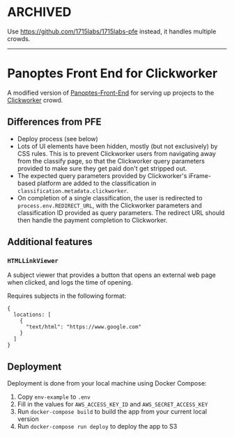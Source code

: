 # ARCHIVED

Use https://github.com/1715labs/1715labs-pfe instead, it handles multiple crowds.

---

# Panoptes Front End for Clickworker

A modified version of [Panoptes-Front-End](https://github.com/zooniverse/Panoptes-Front-End) for serving up projects to the [Clickworker](https://www.clickworker.com/) crowd.

## Differences from PFE

- Deploy process (see below)
- Lots of UI elements have been hidden, mostly (but not exclusively) by CSS rules. This is to prevent Clickworker users from navigating away from the classify page, so that the Clickworker query parameters provided to make sure they get paid don't get stripped out.
- The expected query parameters provided by Clickworker's iFrame-based platform are added to the classification in `classification.metadata.clickworker`.
- On completion of a single classification, the user is redirected to `process.env.REDIRECT_URL`, with the Clickworker parameters and classification ID provided as query parameters. The redirect URL should then handle the payment completion to Clickworker.

## Additional features

### `HTMLLinkViewer`

A subject viewer that provides a button that opens an external web page when clicked, and logs the time of opening.

Requires subjects in the following format:

```
{
  locations: [
    {
      "text/html": "https://www.google.com"
    }
  ]
}
```

## Deployment

Deployment is done from your local machine using Docker Compose:

1. Copy `env-example` to `.env`
1. Fill in the values for `AWS_ACCESS_KEY_ID` and `AWS_SECRET_ACCESS_KEY`
1. Run `docker-compose build` to build the app from your current local version
1. Run `docker-compose run deploy` to deploy the app to S3
